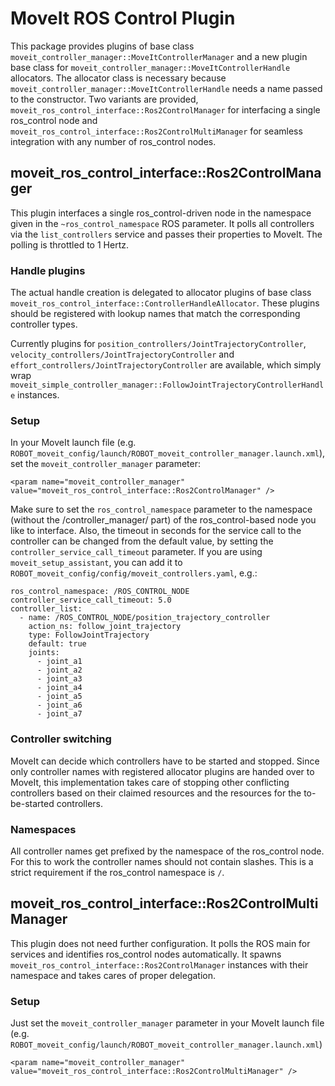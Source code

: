 # MoveIt ROS Control Plugin

This package provides plugins of base class `moveit_controller_manager::MoveItControllerManager` and a new plugin base class for `moveit_controller_manager::MoveItControllerHandle` allocators.
The allocator class is necessary because `moveit_controller_manager::MoveItControllerHandle` needs a name passed to the constructor.
Two variants are provided, `moveit_ros_control_interface::Ros2ControlManager` for interfacing a single ros_control node and `moveit_ros_control_interface::Ros2ControlMultiManager` for seamless integration with any number of ros_control nodes.


## moveit_ros_control_interface::Ros2ControlManager
This plugin interfaces a single ros_control-driven node in the namespace given in the `~ros_control_namespace` ROS parameter.
It polls all controllers via the `list_controllers` service and passes their properties to MoveIt.
The polling is throttled to 1 Hertz.

### Handle plugins
The actual handle creation is delegated to allocator plugins of base class `moveit_ros_control_interface::ControllerHandleAllocator`.
These plugins should be registered with lookup names that match the corresponding controller types.

Currently plugins for `position_controllers/JointTrajectoryController`, `velocity_controllers/JointTrajectoryController` and `effort_controllers/JointTrajectoryController` are available, which simply wrap `moveit_simple_controller_manager::FollowJointTrajectoryControllerHandle` instances.

### Setup
In your MoveIt launch file (e.g. `ROBOT_moveit_config/launch/ROBOT_moveit_controller_manager.launch.xml`), set the `moveit_controller_manager` parameter:
```
<param name="moveit_controller_manager" value="moveit_ros_control_interface::Ros2ControlManager" />
```

Make sure to set the `ros_control_namespace` parameter to the namespace (without the /controller_manager/ part) of the ros_control-based node you like to interface.
Also, the timeout in seconds for the service call to the controller can be changed from the default value, by setting the `controller_service_call_timeout` parameter.
If you are using `moveit_setup_assistant`, you can add it to `ROBOT_moveit_config/config/moveit_controllers.yaml`, e.g.:
```
ros_control_namespace: /ROS_CONTROL_NODE
controller_service_call_timeout: 5.0
controller_list:
  - name: /ROS_CONTROL_NODE/position_trajectory_controller
    action_ns: follow_joint_trajectory
    type: FollowJointTrajectory
    default: true
    joints:
      - joint_a1
      - joint_a2
      - joint_a3
      - joint_a4
      - joint_a5
      - joint_a6
      - joint_a7
```

### Controller switching
MoveIt can decide which controllers have to be started and stopped.
Since only controller names with registered allocator plugins are handed over to MoveIt, this implementation takes care of stopping other conflicting controllers based on their claimed resources and the resources for the to-be-started controllers.

### Namespaces
All controller names get prefixed by the namespace of the ros_control node.
For this to work the controller names should not contain slashes. This is a strict requirement if the ros_control  namespace is `/`.

## moveit_ros_control_interface::Ros2ControlMultiManager

This plugin does not need further configuration. It polls the ROS main for services and identifies ros_control nodes automatically.
It spawns `moveit_ros_control_interface::Ros2ControlManager` instances with their namespace and takes cares of proper delegation.


### Setup
Just set the `moveit_controller_manager` parameter in your MoveIt launch file (e.g. `ROBOT_moveit_config/launch/ROBOT_moveit_controller_manager.launch.xml`)
```
<param name="moveit_controller_manager" value="moveit_ros_control_interface::Ros2ControlMultiManager" />
```
